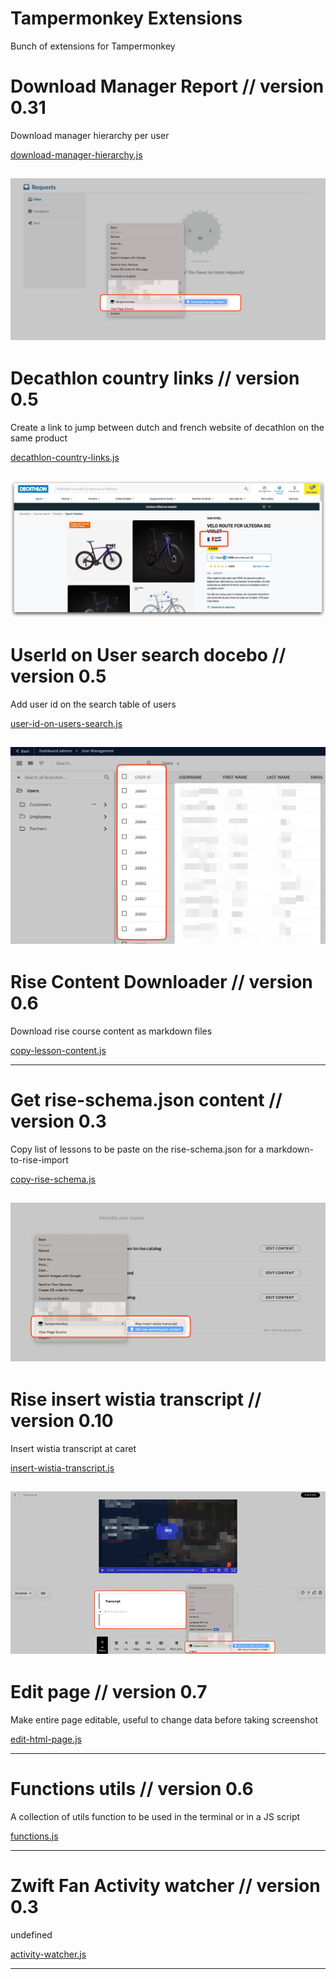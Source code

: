 # Tampermonkey Extensions

Bunch of extensions for Tampermonkey

<!-- start-living-doc -->

# Download Manager Report // version 0.31 

Download manager hierarchy per user

[download-manager-hierarchy.js](bamboohr/download-manager-hierarchy.js)

![Screenshot for Download Manager Report](docs/download-manager-hierarchy.js.png)
----


# Decathlon country links // version 0.5 

Create a link to jump between dutch and french website of decathlon on the same product

[decathlon-country-links.js](decathlon-country-links/decathlon-country-links.js)

![Screenshot for Decathlon country links](docs/decathlon-country-links.js.png)
----


# UserId on User search docebo // version 0.5 

Add user id on the search table of users

[user-id-on-users-search.js](docebo/user-id-on-users-search.js)

![Screenshot for UserId on User search docebo](docs/user-id-on-users-search.js.png)
----


# Rise Content Downloader // version 0.6 

Download rise course content as markdown files

[copy-lesson-content.js](rise/copy-lesson-content.js)


----


# Get rise-schema.json content // version 0.3 

Copy list of lessons to be paste on the rise-schema.json for a markdown-to-rise-import

[copy-rise-schema.js](rise/copy-rise-schema.js)

![Screenshot for Get rise-schema.json content](docs/copy-rise-schema.js.png)
----


# Rise insert wistia transcript // version 0.10 

Insert wistia transcript at caret

[insert-wistia-transcript.js](rise/insert-wistia-transcript.js)

![Screenshot for Rise insert wistia transcript](docs/insert-wistia-transcript.js.png)
----


# Edit page // version 0.7 

Make entire page editable, useful to change data before taking screenshot

[edit-html-page.js](utils/edit-html-page.js)


----


# Functions utils // version 0.6 

A collection of utils function to be used in the terminal or in a JS script

[functions.js](utils/functions.js)


----


# Zwift Fan Activity watcher // version 0.3 

undefined

[activity-watcher.js](zwift/activity-watcher.js)


----

<!-- end-living-doc -->


